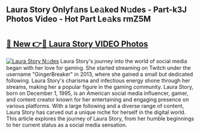 ## Laura Story Onlyf𝚊ns Le𝚊ked N𝚞des - Part-k3J Photos Video - Hot Part Le𝚊ks rmZ5M

# <h2><a href="http://ab61833.deff.icu/?id=Laura+Story">🔗 New 👉🔴 Laura Story VIDEO Photos</a></h2>

[![Laura Story N𝚞des](https://i.imgur.com/rIISA9y.gif)](http://ab61833.deff.icu/?id=Laura+Story)
Laura Story's journey into the world of social media began with her love for gaming. She started streaming on Twitch under the username "GingerBreaker" in 2013, where she gained a small but dedicated following. Laura Story's charisma and infectious energy shone through her streams, making her a popular figure in the gaming community. Laura Story, born on December 1, 1995, is an American social media influencer, gamer, and content creator known for her entertaining and engaging presence on various platforms. With a large following and a diverse range of content, Laura Story has carved out a unique niche for herself in the digital world. This article explores the journey of Laura Story, from her humble beginnings to her current status as a social media sensation.
